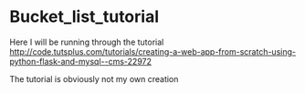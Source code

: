 # Bucket_list_tutorial
Here I will be running through the tutorial http://code.tutsplus.com/tutorials/creating-a-web-app-from-scratch-using-python-flask-and-mysql--cms-22972

The tutorial is obviously not my own creation